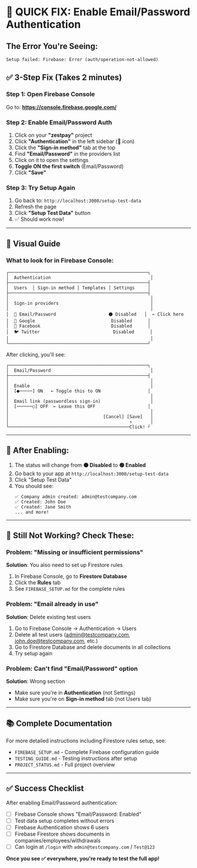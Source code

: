 # 🚨 QUICK FIX: Enable Email/Password Authentication

## The Error You're Seeing:

```
Setup failed: Firebase: Error (auth/operation-not-allowed)
```

## ✅ 3-Step Fix (Takes 2 minutes)

### Step 1: Open Firebase Console

Go to: **https://console.firebase.google.com/**

### Step 2: Enable Email/Password Auth

1. Click on your **"zestpay"** project
2. Click **"Authentication"** in the left sidebar (🔐 icon)
3. Click the **"Sign-in method"** tab at the top
4. Find **"Email/Password"** in the providers list
5. Click on it to open the settings
6. **Toggle ON the first switch** (Email/Password)
7. Click **"Save"**

### Step 3: Try Setup Again

1. Go back to: `http://localhost:3000/setup-test-data`
2. Refresh the page
3. Click **"Setup Test Data"** button
4. ✅ Should work now!

---

## 📸 Visual Guide

### What to look for in Firebase Console:

```
┌─────────────────────────────────────────────────────┐
│  Authentication                                      │
├─────────────────────────────────────────────────────┤
│  Users  │ Sign-in method │ Templates │ Settings     │
├─────────────────────────────────────────────────────┤
│                                                      │
│  Sign-in providers                                   │
│                                                      │
│  📧 Email/Password                    ⚫ Disabled   │  ← Click here
│  🔗 Google                             Disabled      │
│  📘 Facebook                           Disabled      │
│  🐦 Twitter                            Disabled      │
│                                                      │
└─────────────────────────────────────────────────────┘
```

After clicking, you'll see:

```
┌─────────────────────────────────────────────────────┐
│  Email/Password                                      │
├─────────────────────────────────────────────────────┤
│                                                      │
│  Enable                                              │
│  [●─────] ON   ← Toggle this to ON                  │
│                                                      │
│  Email link (passwordless sign-in)                   │
│  [──────○] OFF  ← Leave this OFF                    │
│                                                      │
│                                    [Cancel] [Save]   │
│                                              ↑       │
└──────────────────────────────────────────────Click! ┘
```

---

## 🎯 After Enabling:

1. The status will change from **⚫ Disabled** to **🟢 Enabled**
2. Go back to your app at `http://localhost:3000/setup-test-data`
3. Click "Setup Test Data"
4. You should see:
   ```
   ✅ Company admin created: admin@testcompany.com
   ✅ Created: John Doe
   ✅ Created: Jane Smith
   ... and more!
   ```

---

## 🔧 Still Not Working? Check These:

### Problem: "Missing or insufficient permissions"

**Solution**: You also need to set up Firestore rules

1. In Firebase Console, go to **Firestore Database**
2. Click the **Rules** tab
3. See `FIREBASE_SETUP.md` for the complete rules

### Problem: "Email already in use"

**Solution**: Delete existing test users

1. Go to Firebase Console → Authentication → Users
2. Delete all test users (admin@testcompany.com, john.doe@testcompany.com, etc.)
3. Go to Firestore Database and delete documents in all collections
4. Try setup again

### Problem: Can't find "Email/Password" option

**Solution**: Wrong section

- Make sure you're in **Authentication** (not Settings)
- Make sure you're on **Sign-in method** tab (not Users tab)

---

## 📚 Complete Documentation

For more detailed instructions including Firestore rules setup, see:

- `FIREBASE_SETUP.md` - Complete Firebase configuration guide
- `TESTING_GUIDE.md` - Testing instructions after setup
- `PROJECT_STATUS.md` - Full project overview

---

## ✅ Success Checklist

After enabling Email/Password authentication:

- [ ] Firebase Console shows "Email/Password: Enabled"
- [ ] Test data setup completes without errors
- [ ] Firebase Authentication shows 6 users
- [ ] Firebase Firestore shows documents in companies/employees/withdrawals
- [ ] Can login at `/login` with `admin@testcompany.com` / `Test@123`

**Once you see ✅ everywhere, you're ready to test the full app!**
